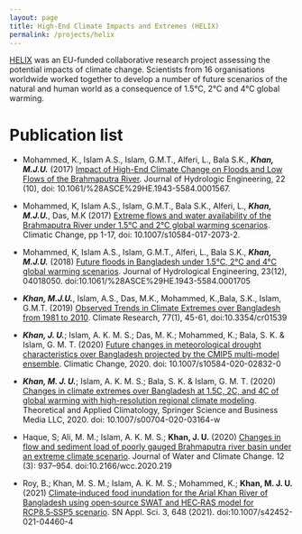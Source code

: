 ```yaml
---
layout: page
title: High-End Climate Impacts and Extremes (HELIX)
permalink: /projects/helix
---
```


[HELIX](https://helixclimate.eu/) was an EU-funded collaborative research project assessing the potential impacts of climate change. Scientists from 16 organisations worldwide worked together to develop a number of future scenarios of the natural and human world as a consequence of 1.5°C, 2°C and 4°C global warming.

# Publication list
* Mohammed, K., Islam A.S., Islam, G.M.T., Alferi, L., Bala S.K., ***Khan, M.J.U.*** (2017) [Impact of High-End Climate Change on Floods and Low Flows of the Brahmaputra River](http://ascelibrary.org/doi/abs/10.1061/%28ASCE%29HE.1943-5584.0001567). Journal of Hydrologic Engineering, 22 (10), doi: 10.1061/%28ASCE%29HE.1943-5584.0001567.

* Mohammed, K, Islam A.S., Islam, G.M.T., Bala S.K., Alferi, L., ***Khan, M.J.U.***, Das, M.K (2017) [Extreme flows and water availability of the Brahmaputra River under 1.5°C and 2°C global warming scenarios](https://link.springer.com/article/10.1007%2Fs10584-017-2073-2). Climatic Change, pp 1-17, doi: 10.1007/s10584-017-2073-2.

* Mohammed, K, Islam A.S., Islam, G.M.T., Alferi, L., Bala S.K., ***Khan, M.J.U.*** (2018) [Future floods in Bangladesh under 1.5°C, 2°C and 4°C global warming scenarios](https://ascelibrary.org/doi/abs/10.1061/%28ASCE%29HE.1943-5584.0001705). Journal of Hydrological Engineering, 23(12), 04018050. doi:10.1061/%28ASCE%29HE.1943-5584.0001705

* ***Khan, M.J.U.***, Islam, A.S., Das, M.K., Mohammed, K.,Bala, S.K., Islam, G.M.T. (2019) [Observed Trends in Climate Extremes over Bangladesh from 1981 to 2010](https://www.int-res.com/abstracts/cr/v77/n1/p45-61/). Climate Research, 77(1), 45-61, doi:10.3354/cr01539

* ***Khan, J. U.***; Islam, A. K. M. S.; Das, M. K.; Mohammed, K.; Bala, S. K. & Islam, G. M. T. (2020) [Future changes in meteorological drought characteristics over Bangladesh projected by the CMIP5 multi-model ensemble](https://dx.doi.org/10.1007/s10584-020-02832-0). Climatic Change, 2020. doi: 10.1007/s10584-020-02832-0

* ***Khan, M. J. U.***; Islam, A. K. M. S.; Bala, S. K. & Islam, G. M. T. (2020) [Changes in climate extremes over Bangladesh at 1.5C, 2C, and 4C of global warming with high-resolution regional climate modeling](https://dx.doi.org/10.1007/s00704-020-03164-w). Theoretical and Applied Climatology, Springer Science and Business Media LLC, 2020. doi: 10.1007/s00704-020-03164-w

* Haque, S; Ali, M. M.; Islam, A. K. M. S.; **Khan, J. U.** (2020) [Changes in flow and sediment load of poorly gauged Brahmaputra river basin under an extreme climate scenario](https://doi.org/10.2166/wcc.2020.219). Journal of Water and Climate Change. 12 (3): 937–954. doi:10.2166/wcc.2020.219

* Roy, B.; Khan, M. S. M.; Islam, A. K. M. S.; Mohammed, K.; **Khan, M. J. U.** (2021) [Climate‑induced food inundation for the Arial Khan River of Bangladesh using open‑source SWAT and HEC‑RAS model for RCP8.5‑SSP5 scenario](https://doi.org/10.1007/s42452-021-04460-4). SN Appl. Sci. 3, 648 (2021). doi:10.1007/s42452-021-04460-4



